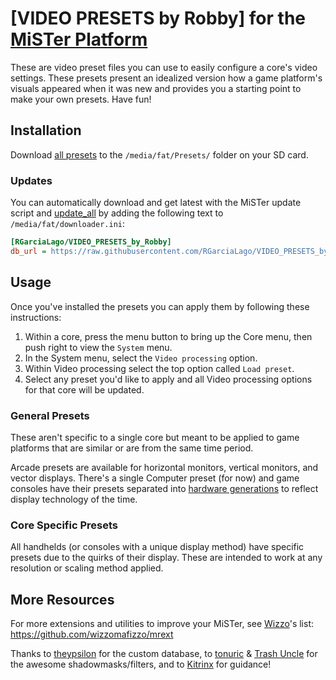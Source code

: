 # [VIDEO PRESETS by Robby] for the [MiSTer Platform](https://github.com/MiSTer-devel/Main_MiSTer/wiki)
These are video preset files you can use to easily configure a core's video settings. These presets present an idealized version how a game platform's visuals appeared when it was new and provides you a starting point to make your own presets. Have fun!



## Installation
Download [all presets](https://github.com/RGarciaLago/VIDEO-PRESETS-by-Robby/tree/main/Presets) to the `/media/fat/Presets/` folder on your SD card.

### Updates
You can automatically download and get latest with the MiSTer update script and [update_all](https://github.com/theypsilon/Update_All_MiSTer) by adding the following text to `/media/fat/downloader.ini`:
```ini
[RGarciaLago/VIDEO_PRESETS_by_Robby]
db_url = https://raw.githubusercontent.com/RGarciaLago/VIDEO_PRESETS_by_Robby/db/db.json.zip
```


## Usage
Once you've installed the presets you can apply them by following these instructions:
1. Within a core, press the menu button to bring up the Core menu, then push right to view the `System` menu.
2. In the System menu, select the `Video processing` option.
3. Within Video processing select the top option called `Load preset`.
4. Select any preset you'd like to apply and all Video processing options for that core will be updated.

### General Presets
These aren't specific to a single core but meant to be applied to game platforms that are similar or are from the same time period.

Arcade presets are available for horizontal monitors, vertical monitors, and vector displays. There's a single Computer preset (for now) and game consoles have their presets separated into [hardware generations](https://en.wikipedia.org/wiki/Home_video_game_console_generations) to reflect display technology of the time.

### Core Specific Presets
All handhelds (or consoles with a unique display method) have specific presets due to the quirks of their display. These are intended to work at any resolution or scaling method applied.


## More Resources
For more extensions and utilities to improve your MiSTer, see [Wizzo](https://github.com/wizzomafizzo)'s list: https://github.com/wizzomafizzo/mrext

Thanks to [theypsilon](https://github.com/theypsilon) for the custom database, to [tonuric](https://github.com/tonurics) & [Trash Uncle](https://github.com/trashuncle) for the awesome shadowmasks/filters, and to [Kitrinx](https://github.com/Kitrinx) for guidance!
